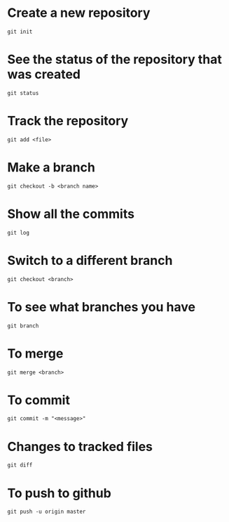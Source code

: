 # Create a new repository
`git init`

# See the status of the repository that was created
`git status`
# Track the repository
`git add <file>`

# Make a branch
`git checkout -b <branch name>`

# Show all the commits
`git log`

# Switch to a different branch
`git checkout <branch>`

# To see what branches you have 
`git branch`

# To merge
`git merge <branch>`

# To commit
`git commit -m "<message>"`

# Changes to tracked files
`git diff`

# To push to github
`git push -u origin master`
